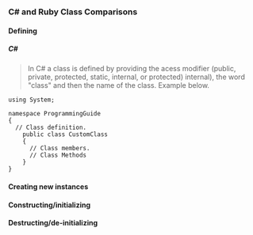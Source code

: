 ### C# and Ruby Class Comparisons

#### Defining
  ##### C#
  > In C# a class is defined by providing the acess modifier (public, private, protected, static, internal, or protected) internal), the word "class" and then the name of the class. Example below.
    
~~~~
using System;

namespace ProgrammingGuide
{
  // Class definition.
    public class CustomClass
    {
      // Class members.
      // Class Methods
    }
}
~~~~

#### Creating new instances

#### Constructing/initializing

#### Destructing/de-initializing
